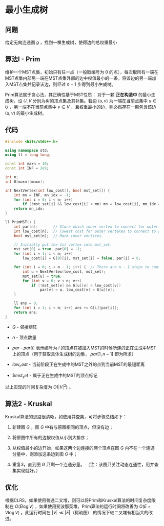 # 最小生成树

## 问题
给定无向连通图 $g$ ，找到一棵生成树，使得边的总权重最小


## 算法I - Prim
维护一个MST点集，初始只有任一点（一般取编号为 $0$ 的点），每次取所有一端在MST点集内部另一端在MST点集外部的边中权值最小的一条，将该边的另一端加入MST点集并记录该边，则经过 $n-1$ 步得到最小生成树。

Prim算法属于贪心法，其正确性基于MST性质：
对于一颗 **正在构造中** 的最小生成树，设 $U, V$ 分别为树的顶点集及其补集。若边 $(u, v)$ 为一端在当前点集中 $u \in U$ ，另一端不在当前点集中 $v \in V$ ，且权重最小的边，则必然存在一颗包含该边 $(u, v)$ 的最小生成树。


## 代码
```cpp
#include <bits/stdc++.h>

using namespace std;
using ll = long long;

const int maxn = 10;
const int INF = 2e9;

int n;
int G[maxn][maxn];

int NextVertex(int low_cost[], bool mst_set[]) {
    int mn = INF, mn_idx = -1;
    for (int i = 0; i < n; i++)
        if (!mst_set[i] && low_cost[i] < mn) mn = low_cost[i], mn_idx = i;
    return mn_idx;
}

ll PrimMST() {
    int par[n];       // Store which inner vertex to connect for outer vertexes.
    int low_cost[n];  // lowest cost for outer vertexes to connect to a inner vertex.
    bool mst_set[n];  // Mark inner vertices.

    // Initially put the 1st vertex into mst_set.
    mst_set[0] = true, par[0] = -1;
    for (int i = 1; i < n; i++)
        low_cost[i] = G[0][i], mst_set[i] = false, par[i] = 0;

    for (int i = 0; i < n - 1; i++) {  // There are n - 1 steps to construct MST.
        int u = NextVertex(low_cost, mst_set);
        mst_set[u] = true;
        for (int v = 0; v < n; v++)
            if (!mst_set[v] && G[u][v] < low_cost[v])
                par[v] = u, low_cost[v] = G[u][v];
    }

    ll ans = 0;
    for (int i = 1; i < n; i++) ans += G[i][par[i]];
    return ans;
}
```

* $G$ - 邻接矩阵

* $n$ - 顶点数量

* $par$ - $par[i]$ 表示编号为 $i$ 的顶点在被加入MST的时候所连的正在生成中MST上的顶点（用于获取具体生成树的边集， $par[1, n-1]$ 即为所求）

* $low_cost$ - 当前阶段正在生成中的MST之外的点到当前MST的最短距离

* $$mst_set$ - 属于正在生成中的MST的顶点标记

以上实现的时间复杂度为 $O(|V|^2)$ 。


## 算法2 - Kruskal

Kruskal算法的思路很清晰，如使用并查集，可将步骤总结如下：

1. 新建图 $G$ ，图 $G$ 中有与原图相同的顶点，但没有边；

2. 将原图中所有的边按权值从小到大排序；

3. 从权值最小的边开始，如果这两个边连接的两个顶点在图 $G$ 内不在一个连通分量中，则添加这条边到图 $G$ 中；

4. 重复3，直到图 $G$ 只剩一个连通分量。
（注：该图只关注动态连通性，用并查集实现就好。）


## 优化

根据CLRS，如果使用普通二叉堆，则可以将Prim和Kruskal算法的时间复杂度限制在 $O(E\log V)$ ，如果使用斐波那契堆，Prim算法的运行时间将改善为 $O(E+V\log V)$ 。此运行时间在 $|V| \ll |E|$（稀疏图） 的情况下较二叉堆有相当大的改进。